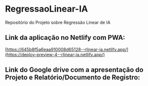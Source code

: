 # RegressaoLinear-IA
Repositório do Projeto sobre Regressão Linear de IA

## Link da aplicação no Netlify com PWA:

[https://645b8f5a6eaa910008d65128--rlinear-ia.netlify.app/](https://deploy-preview-4--rlinear-ia.netlify.app/)

## Link do Google drive com a apresentação do Projeto e Relatório/Documento de Registro:

